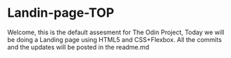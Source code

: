 # Landin-page-TOP
Welcome, this is the default assesment for The Odin Project, Today we will be doing a Landing page using HTML5 and CSS+Flexbox.
All the commits and the updates will be posted in the readme.md
